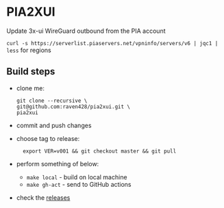 # PIA2XUI

Update 3x-ui WireGuard outbound from the PIA account

`curl -s https://serverlist.piaservers.net/vpninfo/servers/v6 | jqc1 | less` for regions

## Build steps
* clone me:

  ```shell
  git clone --recursive \
  git@github.com:raven428/pia2xui.git \
  pia2xui
  ```

* commit and push changes
* choose tag to release:

  ```shell
    export VER=v001 && git checkout master && git pull
  ```

* perform something of below:
  * `make local` - build on local machine
  * `make gh-act` - send to GitHub actions

* check the [releases](../../releases)
